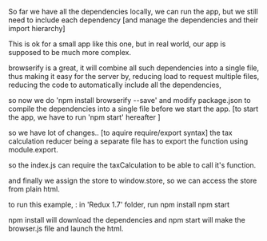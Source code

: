 So far we have all the dependencies locally, we can run the app, 
but we still need to include each dependency [and manage the dependencies and their import hierarchy]

This is ok for a small app like this one, but in real world, our app is supposed to be much more complex.

browserify is a great, it will combine all such dependencies into a single file, thus making it easy for the server by,
reducing load to request multiple files, reducing the code to automatically include all the dependencies,

so now we do 'npm install browserify --save'
and modify package.json to compile the dependencies into a single file before we start the app. [to start the app, we have to run 'npm start' hereafter ]

so we have lot of changes.. [to aquire require/export syntax]
the tax calculation reducer being a separate file has to export the function using module.export.

so the index.js can require the taxCalculation to be able to call it's function.

and finally we assign the store to window.store, so we can access the store from plain html.




to run this example, :
in 'Redux 1.7' folder, run 
npm install 
npm start

npm install will download the dependencies 
and npm start will make the browser.js file and launch the html.